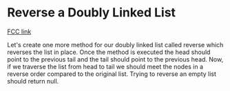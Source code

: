 # Reverse a Doubly Linked List

[FCC link](https://www.freecodecamp.org/learn/coding-interview-prep/data-structures/reverse-a-doubly-linked-list)

Let's create one more method for our doubly linked list called reverse which
reverses the list in place. Once the method is executed the head should point to
the previous tail and the tail should point to the previous head. Now, if we
traverse the list from head to tail we should meet the nodes in a reverse order
compared to the original list. Trying to reverse an empty list should return
null.
